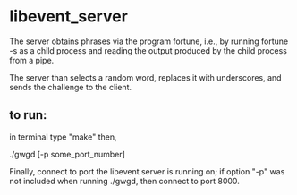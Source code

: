 # libevent_server

The server obtains phrases via the program fortune, i.e., by running fortune -s as a child
process and reading the output produced by the child process from a pipe. 

The server than selects a random word, replaces it with underscores, and sends the challenge to the client. 

## to run: 

in terminal type "make"
then,

./gwgd [-p some_port_number]

Finally,
connect to port the libevent server is running on;
if option "-p" was not included when running ./gwgd, then connect to port 8000.
